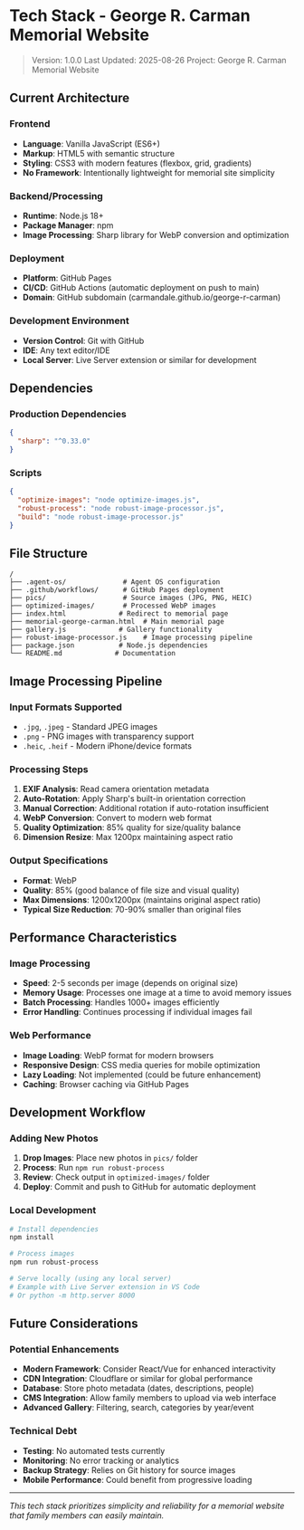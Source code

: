 # Tech Stack - George R. Carman Memorial Website

> Version: 1.0.0
> Last Updated: 2025-08-26
> Project: George R. Carman Memorial Website

## Current Architecture

### Frontend
- **Language**: Vanilla JavaScript (ES6+)
- **Markup**: HTML5 with semantic structure
- **Styling**: CSS3 with modern features (flexbox, grid, gradients)
- **No Framework**: Intentionally lightweight for memorial site simplicity

### Backend/Processing
- **Runtime**: Node.js 18+
- **Package Manager**: npm
- **Image Processing**: Sharp library for WebP conversion and optimization

### Deployment
- **Platform**: GitHub Pages
- **CI/CD**: GitHub Actions (automatic deployment on push to main)
- **Domain**: GitHub subdomain (carmandale.github.io/george-r-carman)

### Development Environment
- **Version Control**: Git with GitHub
- **IDE**: Any text editor/IDE
- **Local Server**: Live Server extension or similar for development

## Dependencies

### Production Dependencies
```json
{
  "sharp": "^0.33.0"
}
```

### Scripts
```json
{
  "optimize-images": "node optimize-images.js",
  "robust-process": "node robust-image-processor.js",
  "build": "node robust-image-processor.js"
}
```

## File Structure

```
/
├── .agent-os/              # Agent OS configuration
├── .github/workflows/      # GitHub Pages deployment
├── pics/                   # Source images (JPG, PNG, HEIC)
├── optimized-images/       # Processed WebP images  
├── index.html             # Redirect to memorial page
├── memorial-george-carman.html  # Main memorial page
├── gallery.js             # Gallery functionality
├── robust-image-processor.js    # Image processing pipeline
├── package.json           # Node.js dependencies
└── README.md             # Documentation
```

## Image Processing Pipeline

### Input Formats Supported
- `.jpg`, `.jpeg` - Standard JPEG images
- `.png` - PNG images with transparency support
- `.heic`, `.heif` - Modern iPhone/device formats

### Processing Steps
1. **EXIF Analysis**: Read camera orientation metadata
2. **Auto-Rotation**: Apply Sharp's built-in orientation correction
3. **Manual Correction**: Additional rotation if auto-rotation insufficient
4. **WebP Conversion**: Convert to modern web format
5. **Quality Optimization**: 85% quality for size/quality balance
6. **Dimension Resize**: Max 1200px maintaining aspect ratio

### Output Specifications
- **Format**: WebP
- **Quality**: 85% (good balance of file size and visual quality)
- **Max Dimensions**: 1200x1200px (maintains original aspect ratio)
- **Typical Size Reduction**: 70-90% smaller than original files

## Performance Characteristics

### Image Processing
- **Speed**: 2-5 seconds per image (depends on original size)
- **Memory Usage**: Processes one image at a time to avoid memory issues
- **Batch Processing**: Handles 1000+ images efficiently
- **Error Handling**: Continues processing if individual images fail

### Web Performance
- **Image Loading**: WebP format for modern browsers
- **Responsive Design**: CSS media queries for mobile optimization
- **Lazy Loading**: Not implemented (could be future enhancement)
- **Caching**: Browser caching via GitHub Pages

## Development Workflow

### Adding New Photos
1. **Drop Images**: Place new photos in `pics/` folder
2. **Process**: Run `npm run robust-process`
3. **Review**: Check output in `optimized-images/` folder
4. **Deploy**: Commit and push to GitHub for automatic deployment

### Local Development
```bash
# Install dependencies
npm install

# Process images
npm run robust-process

# Serve locally (using any local server)
# Example with Live Server extension in VS Code
# Or python -m http.server 8000
```

## Future Considerations

### Potential Enhancements
- **Modern Framework**: Consider React/Vue for enhanced interactivity
- **CDN Integration**: Cloudflare or similar for global performance
- **Database**: Store photo metadata (dates, descriptions, people)
- **CMS Integration**: Allow family members to upload via web interface
- **Advanced Gallery**: Filtering, search, categories by year/event

### Technical Debt
- **Testing**: No automated tests currently
- **Monitoring**: No error tracking or analytics
- **Backup Strategy**: Relies on Git history for source images
- **Mobile Performance**: Could benefit from progressive loading

---

*This tech stack prioritizes simplicity and reliability for a memorial website that family members can easily maintain.*